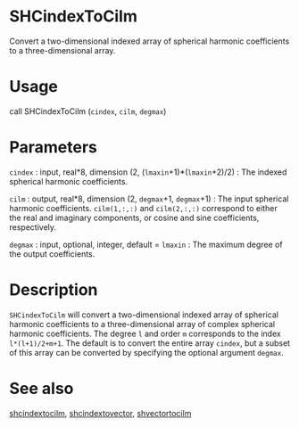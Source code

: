 # SHCindexToCilm

Convert a two-dimensional indexed array of spherical harmonic coefficients to a three-dimensional array.

# Usage

call SHCindexToCilm (`cindex`, `cilm`, `degmax`)

# Parameters

`cindex` : input, real\*8, dimension (2, (`lmaxin`+1)\*(`lmaxin`+2)/2)
:   The indexed spherical harmonic coefficients.

`cilm` : output, real\*8, dimension (2, `degmax`+1, `degmax`+1)
:   The input spherical harmonic coefficients. `cilm(1,:,:)` and `cilm(2,:,:)` correspond to either the real and imaginary components, or cosine and sine coefficients, respectively.

`degmax` : input, optional, integer, default = `lmaxin`
:   The maximum degree of the output coefficients. 

# Description

`SHCindexToCilm` will convert a two-dimensional indexed array of spherical harmonic coefficients to a three-dimensional array of complex spherical harmonic coefficients.  The degree `l` and order `m` corresponds to the index `l*(l+1)/2+m+1`. The default is to convert the entire array `cindex`, but a subset of this array can be converted by specifying the optional argument `degmax`.

# See also

[shcindextocilm](shcindextocilm.html), [shcindextovector](pyshcindextovector.html), [shvectortocilm](pyshvectortocilm.html)

